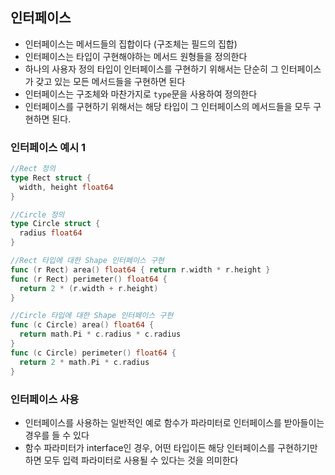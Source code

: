 ## 인터페이스

- 인터페이스는 메서드들의 집합이다 (구조체는 필드의 집합)
- 인터페이스는 타입이 구현해야하는 메서드 원형들을 정의한다
- 하나의 사용자 정의 타입이 인터페이스를 구현하기 위해서는 단순히 그 인터페이스가 갖고 있는 모든 메서드들을 구현하면 된다
- 인터페이스는 구조체와 마찬가지로 `type`문을 사용하여 정의한다
- 인터페이스를 구현하기 위해서는 해당 타입이 그 인터페이스의 메서드들을 모두 구현하면 된다.



### 인터페이스 예시 1

```go
//Rect 정의
type Rect struct {
  width, height float64
}

//Circle 정의
type Circle struct {
  radius float64
}

//Rect 타입에 대한 Shape 인터페이스 구현 
func (r Rect) area() float64 { return r.width * r.height }
func (r Rect) perimeter() float64 {
  return 2 * (r.width + r.height)
}

//Circle 타입에 대한 Shape 인터페이스 구현 
func (c Circle) area() float64 { 
  return math.Pi * c.radius * c.radius
}
func (c Circle) perimeter() float64 { 
  return 2 * math.Pi * c.radius
}
```



### 인터페이스 사용

- 인터페이스를 사용하는 일반적인 예로 함수가 파라미터로 인터페이스를 받아들이는 경우를 들 수 있다
- 함수 파라미터가 interface인 경우, 어떤 타입이든 해당 인터페이스를 구현하기만 하면 모두 입력 파라미터로 사용될 수 있다는 것을 의미한다

